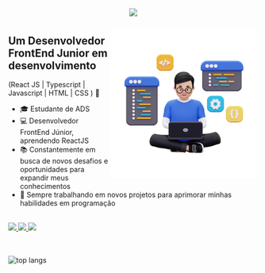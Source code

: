 <h1 align=center>
    <img src="https://readme-typing-svg.herokuapp.com/?font=Righteous&size=35&center=true&vCenter=true&width=500&height=70&duration=2500&lines=Hi+There!+%F0%9F%91%8B;+I%27m+Gustavo!" />
</h1>

<img align="right" alt="Code Image" src="./code.png"  width="300px"/>

## Um Desenvolvedor FrontEnd Junior em desenvolvimento
(React JS | Typescript | Javascript | HTML | CSS ) 🚀
- 🎓 Estudante de ADS
- 💻 Desenvolvedor FrontEnd Júnior, aprendendo ReactJS
- 📚 Constantemente em busca de novos desafios e oportunidades para expandir meus conhecimentos
- 🚀 Sempre trabalhando em novos projetos para aprimorar minhas habilidades em programação

<br>

<div> 
  <a href="mailto:gustavoe.dev@gmail.com">
    <img src="https://img.shields.io/badge/Gmail-333333?style=for-the-badge&logo=gmail&logoColor=red" />
  </a>
  <a href="" target="_blank">
    <img src="https://img.shields.io/badge/LinkedIn-0077B5?style=for-the-badge&logo=linkedin&logoColor=white" target="_blank" />
  </a>
  <a href="" target="_blank">
     <img src="https://img.shields.io/badge/Portfolio-FF5722?style=for-the-badge&logo=todoist&logoColor=white" target="_blank" />
  </a>
</div>

<br>

##
<div>
    <img width=325 align="center" src="https://github-readme-stats-salesp07.vercel.app/api/top-langs/?username=GustavoeDev&hide=HTML&langs_count=8&layout=compact&theme=react&border_radius=10&size_weight=0.5&count_weight=0.5&exclude_repo=github-readme-stats" alt="top langs" />
</div>

